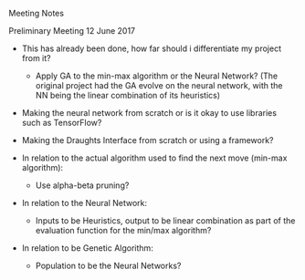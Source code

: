 Meeting Notes

Preliminary Meeting
12 June 2017 
- This has already been done, how far should i differentiate my project from it?
  - Apply GA to the min-max algorithm or the Neural Network? (The original project had the GA evolve on the neural network, with the NN being the linear combination of its heuristics)
- Making the neural network from scratch or is it okay to use libraries such as TensorFlow?
- Making the Draughts Interface from scratch or using a framework?


- In relation to the actual algorithm used to find the next move (min-max algorithm):
  - Use alpha-beta pruning?
- In relation to the Neural Network:
  - Inputs to be Heuristics, output to be linear combination as part of the evaluation function for the min/max algorithm?
- In relation to be Genetic Algorithm:
  - Population to be the Neural Networks?
  
